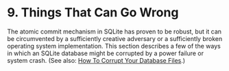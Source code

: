 # 9\.  Things That Can Go Wrong


The atomic commit mechanism in SQLite has proven to be robust,
but it can be circumvented by a sufficiently creative
adversary or a sufficiently broken operating system implementation.
This section describes a few of the ways in which an SQLite database
might be corrupted by a power failure or system crash.
(See also: [How To Corrupt Your Database Files](howtocorrupt.html).)



